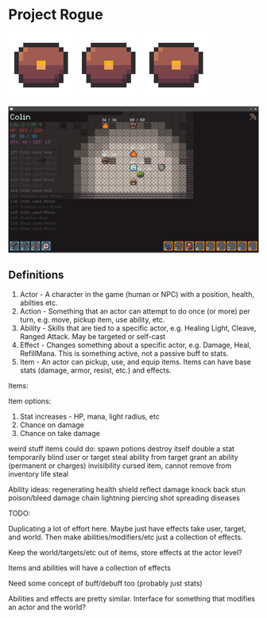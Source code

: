 # Project Rogue

![Mimic](/assets/mimic.gif) ![Mimic](/assets/mimic.gif) ![Mimic](/assets/mimic.gif)

![Screenshot](/assets/screenshot.png)

## Definitions
1. Actor - A character in the game (human or NPC) with a position, health, abilties etc.
2. Action - Something that an actor can attempt to do once (or more) per turn, e.g. move, pickup item, use ability, etc.
3. Ability - Skills that are tied to a specific actor, e.g. Healing Light, Cleave, Ranged Attack. May be targeted or self-cast
4. Effect - Changes something about a specific actor, e.g. Damage, Heal, RefillMana. This is something active, not a passive buff to stats.
5. Item - An actor can pickup, use, and equip items. Items can have base stats (damage, armor, resist, etc.) and effects.

Items:

Item options:
1. Stat increases - HP, mana, light radius, etc
2. Chance on damage
3. Chance on take damage

weird stuff items could do:
spawn potions
destroy itself
double a stat temporarily
blind user or target
steal ability from target
grant an ability (permanent or charges)
invisibility
cursed item, cannot remove from inventory
life steal

Ability ideas:
regenerating health shield
reflect damage
knock back
stun
poison/bleed damage
chain lightning
piercing shot
spreading diseases

TODO:

Duplicating a lot of effort here. Maybe just have effects take user, target, and world.
Then make abilities/modifiers/etc just a collection of effects.

Keep the world/targets/etc out of items, store effects at the actor level?

Items and abilities will have a collection of effects

Need some concept of buff/debuff too (probably just stats)

Abilities and effects are pretty similar. Interface for something that modifies an 
actor and the world?